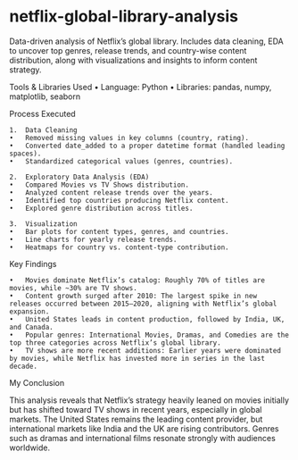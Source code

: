 # netflix-global-library-analysis
Data-driven analysis of Netflix’s global library. Includes data cleaning, EDA to uncover top genres, release trends, and country-wise content distribution, along with visualizations and insights to inform content strategy.

Tools & Libraries Used
	•	Language: Python
	•	Libraries: pandas, numpy, matplotlib, seaborn


Process Executed

	1.	Data Cleaning
	•	Removed missing values in key columns (country, rating).
	•	Converted date_added to a proper datetime format (handled leading spaces).
	•	Standardized categorical values (genres, countries).
 
	2.	Exploratory Data Analysis (EDA)
	•	Compared Movies vs TV Shows distribution.
	•	Analyzed content release trends over the years.
	•	Identified top countries producing Netflix content.
	•	Explored genre distribution across titles.
 
	3.	Visualization
	•	Bar plots for content types, genres, and countries.
	•	Line charts for yearly release trends.
	•	Heatmaps for country vs. content-type contribution.
 

Key Findings

	•	Movies dominate Netflix’s catalog: Roughly 70% of titles are movies, while ~30% are TV shows.
	•	Content growth surged after 2010: The largest spike in new releases occurred between 2015–2020, aligning with Netflix’s global expansion.
	•	United States leads in content production, followed by India, UK, and Canada.
	•	Popular genres: International Movies, Dramas, and Comedies are the top three categories across Netflix’s global library.
	•	TV shows are more recent additions: Earlier years were dominated by movies, while Netflix has invested more in series in the last decade.


My Conclusion

This analysis reveals that Netflix’s strategy heavily leaned on movies initially but has shifted toward TV shows in recent years, especially in global markets. The United States remains the leading content provider, but international markets like India and the UK are rising contributors. Genres such as dramas and international films resonate strongly with audiences worldwide.
